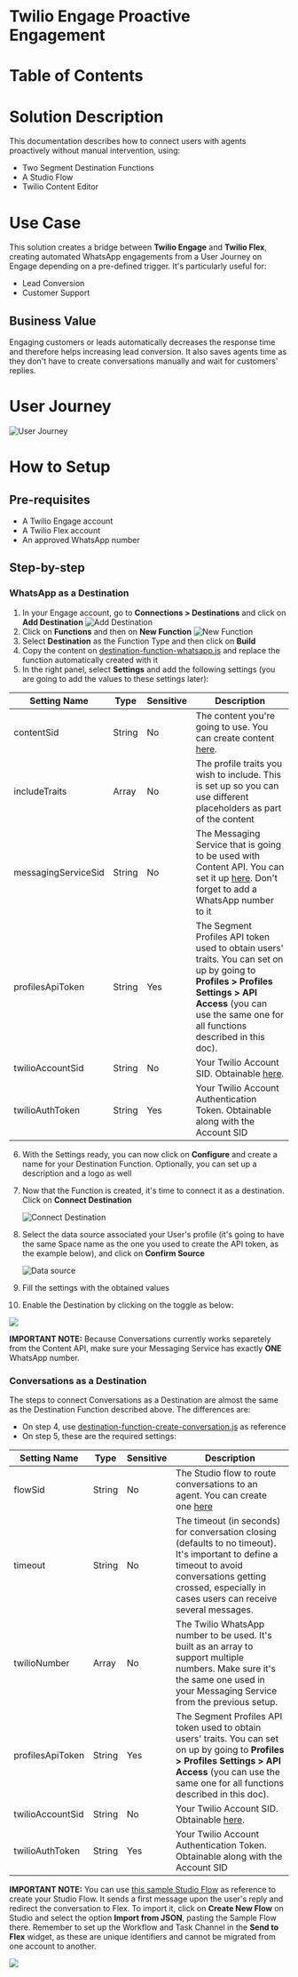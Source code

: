 # Twilio Engage Proactive Engagement

# Table of Contents

# Solution Description

This documentation describes how to connect users with agents proactively without manual intervention, using:

* Two Segment Destination Functions
* A Studio Flow
* Twilio Content Editor

# Use Case

This solution creates a bridge between **Twilio Engage** and **Twilio Flex**, creating automated WhatsApp engagements from a User Journey on Engage depending on a pre-defined trigger. It's particularly useful for:

* Lead Conversion
* Customer Support

## Business Value

Engaging customers or leads automatically decreases the response time and therefore helps increasing lead conversion. It also saves agents time as they don't have to create conversations manually and wait for customers' replies.

# User Journey

![User Journey](assets/Proactive%20Engagement%20with%20Engage%20and%20Flex%20-%20EN.jpeg)

# How to Setup

## Pre-requisites
 * A Twilio Engage account
 * A Twilio Flex account
 * An approved WhatsApp number

## Step-by-step

### WhatsApp as a Destination
1. In your Engage account, go to **Connections > Destinations** and click on **Add Destination**
   ![Add Destination](assets/Destinations_-_Segment.png)
2. Click on **Functions** and then on **New Function**
   ![New Function](assets/Notification_Center.png)
3. Select **Destination** as the Function Type and then click on **Build**
4. Copy the content on [destination-function-whatsapp.js](segment/destination-function-whatsapp.js) and replace the function automatically created with it
5. In the right panel, select **Settings** and add the following settings (you are going to add the values to these settings later):

| Setting Name        | Type   | Sensitive | Description                                                                                                         |
|---------------------|--------|-----------|---------------------------------------------------------------------------------------------------------------------|
| contentSid          | String | No        | The content you're going to use. You can create content [here](https://console.twilio.com/us1/develop/sms/content-editor).                                                       |
| includeTraits       | Array  | No        | The profile traits you wish to include. This is set up so you can use different placeholders as part of the content |
| messagingServiceSid | String | No        | The Messaging Service that is going to be used with Content API. You can set it up [here](https://console.twilio.com/us1/develop/sms/services). Don't forget to add a WhatsApp number to it                            |
| profilesApiToken    | String | Yes       | The Segment Profiles API token used to obtain users' traits. You can set on up by going to **Profiles > Profiles Settings > API Access** (you can use the same one for all functions described in this doc).                                |
| twilioAccountSid    | String | No        | Your Twilio Account SID. Obtainable [here](https://console.twilio.com/?frameUrl=%2Fconsole%3Fx-target-region%3Dus1).                                                                           |
| twilioAuthToken     | String | Yes       | Your Twilio Account Authentication Token. Obtainable along with the Account SID                                     |

6. With the Settings ready, you can now click on **Configure** and create a name for your Destination Function. Optionally, you can set up a description and a logo as well
7. Now that the Function is created, it's time to connect it as a destination. Click on **Connect Destination**
   
   ![Connect Destination](assets/dsad_-_Functions_-_Segment.png)
8. Select the data source associated your User's profile (it's going to have the same Space name as the one you used to create the API token, as the example below), and click on **Confirm Source**
   
   ![Data source](assets/Connect_dsad_-_twilio-enghub_-_Segment.png)
9.  Fill the settings with the obtained values
10. Enable the Destination by clicking on the toggle as below:

![](assets/dsad__LATAM_Engineering_Hub__Settings_for_Personas__6__-_Segment.png)

**IMPORTANT NOTE:** Because Conversations currently works separetely from the Content API, make sure your Messaging Service has exactly **ONE** WhatsApp number.

### Conversations as a Destination

The steps to connect Conversations as a Destination are almost the same as the Destination Function described above. The differences are:

* On step 4, use [destination-function-create-conversation.js](segment/destination-function-create-conversation.js) as reference
* On step 5, these are the required settings:
  
| Setting Name     | Type   | Sensitive | Description                                                                                                                                                                                                    |
|------------------|--------|-----------|----------------------------------------------------------------------------------------------------------------------------------------------------------------------------------------------------------------|
| flowSid          | String | No        | The Studio flow to route conversations to an agent. You can create one [here](https://console.twilio.com/us1/develop/studio/flows?)                                                                                                                                    |
| timeout          | String | No        | The timeout (in seconds) for conversation closing (defaults to no timeout). It's important to define a timeout to avoid conversations getting crossed, especially in cases users can receive several messages. |
| twilioNumber     | Array  | No        | The Twilio WhatsApp number to be used. It's built as an array to support multiple numbers. Make sure it's the same one used in your Messaging Service from the previous setup.                                 |
| profilesApiToken | String | Yes       | The Segment Profiles API token used to obtain users' traits. You can set on up by going to **Profiles > Profiles Settings > API Access** (you can use the same one for all functions described in this doc).                                                                                                                           |
| twilioAccountSid | String | No        | Your Twilio Account SID. Obtainable [here](https://console.twilio.com/?frameUrl=%2Fconsole%3Fx-target-region%3Dus1).                                                                                                                                                                      |
| twilioAuthToken  | String | Yes       | Your Twilio Account Authentication Token. Obtainable along with the Account SID                                                                                                                                |


**IMPORTANT NOTE:** You can use [this sample Studio Flow](studio/sample_flow.json) as reference to create your Studio Flow. It sends a first message upon the user's reply and redirect the conversation to Flex. To import it, click on **Create New Flow** on Studio and select the option **Import from JSON**, pasting the Sample Flow there. Remember to set up the Workflow and Task Channel in the **Send to Flex** widget, as these are unique identifiers and cannot be migrated from one account to another.

![](assets/Studio___Twilio.png)
